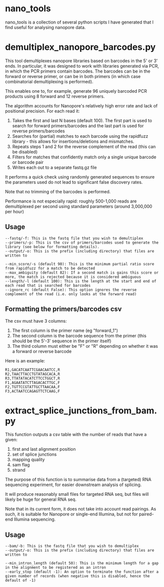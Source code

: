 # nano_tools

nano_tools is a collection of several python scripts I have generated that I find useful for analysing nanopore data.

# demultiplex_nanopore_barcodes.py

This tool demultiplexes nanopore libraries based on barcodes in the 5' or 3' ends. In particular, it was designed to work with libraries generated via PCR, in which the PCR primers contain barcodes. The barcodes can be in the forward or reverse primer, or can be in both primers (in which case combinatorial demultiplexing is performed).

This enables one to, for example, generate 96 uniquely barcoded PCR products using 8 forward and 12 reverse primers.

The algorithm accounts for Nanopore's relatively high error rate and lack of positional precision. For each read it:
1. Takes the first and last N bases (default 100). The first part is used to search for forward primers/barcodes and the last part is used for reverse primers/barcodes
2. Searches for (partial) matches to each barcode using the rapidfuzz library - this allows for insertions/deletions and mismatches. 
3. Repeats steps 1 and 2 for the reverse complement of the read (this can be disabled)
4. Filters for matches that confidently match only a single unique barcode or barcode pair
5. Writes each out to a separate fastq.gz file

It performs a quick check using randomly generated sequences to ensure the parameters used do not lead to significant false discovery rates.

Note that no trimming of the barcodes is performed.

Performance is not especially rapid: roughly 500-1,000 reads are demultiplexed per second using standard parameters (around 3,000,000 per hour)

## Usage

```
--fastq/-f: This is the fastq file that you wish to demultiplex
--primers/-p: This is the csv of primers/barcodes used to generate the library (see below for formatting details).
--output/-o: This is the prefix (including directory) that files are written to

--min_score/-s (default 90): This is the minimum partial ratio score from rapidfuzz for a match to be detected
--max_ambiguity (default 82): If a second match is gains this score or more, the match is rejected because it is considered ambiguous
--length/-l (default 100): This is the length at the start and end of each read that is searched for barcodes
--ignore_rc (default False): This option ignores the reverse complement of the read (i.e. only looks at the forward read)
```

## Formatting the primers/barcodes csv

The csv must have 3 columns:
1. The first column is the primer name (eg "forward_1")
2. The second column is the barcode sequence from the primer (this should be the 5'-3' sequence in the primer itself)
3. The third column must either be "F" or "R" depending on whether it was a forward or reverse barcode

Here is an example:
```
R1,GACATCAATTCGAACAATCC,R
R2,TAACTTACCTGTATAGCACA,R
R3,TTATATACATCTTCCTGGCT,R
F1,AGAATATCTTAGACACTTGC,F
F2,TGTTCCGTATTGCTTAACAA,F
F3,ACTAATCCAGAGTTCTCAAG,F
```

# extract_splice_junctions_from_bam.py

This function outputs a csv table with the number of reads that have a given:
1. first and last alignment position
2. set of splice junctions
3. mapping quality
4. sam flag
5. strand

The purpose of this function is to summarise data from a (targeted) RNA sequencing experiment, for easier downstream analysis of splicing. 

It will produce reasonably small files for targeted RNA seq, but files will likely be huge for general RNA seq.

Note that in its current form, it does not take into account read pairings. As such, it is suitable for Nanopore or single-end Illumina, but not for paired-end Illumina sequencing.

## Usage
```
--bam/-b: This is the fastq file that you wish to demultiplex
--output/-o: This is the prefix (including directory) that files are written to

--min_intron_length (default 50): This is the minimum length for a gap in the alignment to be registered as an intron
--early_stop (default -1): An option to terminate the function after a given number of records (when negative this is disabled, hence the default of -1)
```


